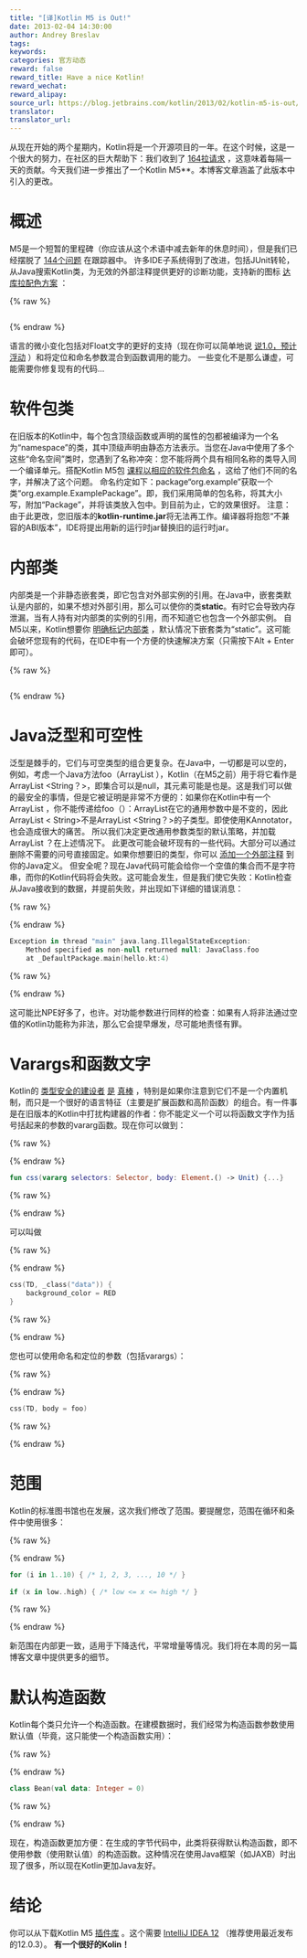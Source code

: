 ```yaml
---
title: "[译]Kotlin M5 is Out!"
date: 2013-02-04 14:30:00
author: Andrey Breslav
tags:
keywords:
categories: 官方动态
reward: false
reward_title: Have a nice Kotlin!
reward_wechat:
reward_alipay:
source_url: https://blog.jetbrains.com/kotlin/2013/02/kotlin-m5-is-out/
translator:
translator_url:
---
```


从现在开始的两个星期内，Kotlin将是一个开源项目的一年。在这个时候，这是一个很大的努力，在社区的巨大帮助下：我们收到了 [164拉请求](https://github.com/jetbrains/kotlin/pulls?page=1&sort=created&state=closed) ，这意味着每隔一天的贡献。今天我们进一步推出了一个Kotlin M5**。本博客文章涵盖了此版本中引入的更改。<span id =“more-835”> </span>
# 概述

M5是一个短暂的里程碑（你应该从这个术语中减去新年的休息时间），但是我们已经摆脱了 [144个问题](http://youtrack.jetbrains.com/issues/KT?q=resolved+date%3A+2012-12-11+..+2013-02-04) 在跟踪器中。
许多IDE子系统得到了改进，包括JUnit转轮，从Java搜索Kotlin类，为无效的外部注释提供更好的诊断功能，支持新的图标 [达库拉配色方案](http://www.jetbrains.com/idea/) ：

{% raw %}
<p><a href="https://i2.wp.com/blog.jetbrains.com/kotlin/files/2013/02/Darcula.png"><img alt="" class="aligncenter size-medium wp-image-836" data-recalc-dims="1" sizes="(max-width: 300px) 100vw, 300px" src="https://i2.wp.com/blog.jetbrains.com/kotlin/files/2013/02/Darcula.png?resize=300%2C224&amp;ssl=1" srcset="https://i2.wp.com/blog.jetbrains.com/kotlin/files/2013/02/Darcula.png?resize=300%2C224&amp;ssl=1 300w, https://i2.wp.com/blog.jetbrains.com/kotlin/files/2013/02/Darcula.png?w=965&amp;ssl=1 965w"/></a></p>
{% endraw %}

语言的微小变化包括对Float文字的更好的支持（现在你可以简单地说 [说1.0，预计浮动](http://youtrack.jetbrains.com/issue/KT-1895) ）和将定位和命名参数混合到函数调用的能力。
一些变化不是那么谦虚，可能需要你修复现有的代码...
# 软件包类

在旧版本的Kotlin中，每个包含顶级函数或声明的属性的包都被编译为一个名为“namespace”的类，其中顶级声明由静态方法表示。当您在Java中使用了多个这些“命名空间”类时，您遇到了名称冲突：您不能将两个具有相同名称的类导入同一个编译单元。搭配Kotlin M5包 [课程以相应的软件包命名](http://confluence.jetbrains.com/display/Kotlin/Java+interoperability#Javainteroperability-Packagelevelfunctions) ，这给了他们不同的名字，并解决了这个问题。
命名约定如下：package“org.example”获取一个类“org.example.ExamplePackage”。即，我们采用简单的包名称，将其大小写，附加“Package”，并将该类放入包中。到目前为止，它的效果很好。
注意：由于此更改，您旧版本的**kotlin-runtime.jar**将无法再工作。编译器将抱怨“不兼容的ABI版本”，IDE将提出用新的运行时jar替换旧的运行时jar。
# 内部类

内部类</em>是一个非静态嵌套类，即它包含对外部实例的引用。在Java中，嵌套类默认是内部的，如果不想对外部引用，那么可以使你的类**static**。有时它会导致内存泄漏，当有人持有对内部类的实例的引用，而不知道它也包含一个外部实例。
自M5以来，Kotlin想要你 [明确标记内部类](http://confluence.jetbrains.com/display/Kotlin/Nested+classes) ，默认情况下嵌套类为“static”。这可能会破坏您现有的代码，在IDE中有一个方便的快速解决方案（只需按下Alt + Enter即可）。

{% raw %}
<p><img alt="" class="aligncenter" data-recalc-dims="1" src="https://i0.wp.com/www.evernote.com/shard/s171/sh/b06bbb46-0577-47f3-a715-f3473e1b4f16/e8cb41d5ccdd6ff192c7647619bf47d5/res/df4fb94b-51ea-4923-8538-ea590dbb5467/Add_inner_modifier-20130204-135715.png.jpg?w=640&amp;ssl=1"/></p>
{% endraw %}

# Java泛型和可空性

泛型是棘手的，它们与可空类型的组合更复杂。在Java中，一切都是可以空的，例如，考虑一个Java方法foo（ArrayList <String>），Kotlin（在M5之前）用于将它看作是ArrayList <String？>，即集合可以是null，其元素可能是也是。这是我们可以做的最安全的事情，但是它被证明是非常不方便的：如果你在Kotlin中有一个ArrayList <String>，你不能传递给foo（）：ArrayList在它的通用参数中是不变的，因此ArrayList < String>不是ArrayList <String？>的子类型。即使使用KAnnotator，也会造成很大的痛苦。
所以我们决定更改通用参数类型</em>的默认策略，并加载ArrayList <String>？在上述情况下。
此更改可能会破坏现有的一些代码。大部分可以通过删除不需要的问号直接固定。如果你想要旧的类型，你可以 [添加一个外部注释](http://blog.jetbrains.com/kotlin/using-external-annotations/) 到你的Java定义。
但安全呢？现在Java代码可能会给你一个空值的集合而不是字符串，而你的Kotlin代码将会失败。这可能会发生，但是我们使它失败：Kotlin检查从Java接收到的数据，并提前失败，并出现如下详细的错误消息：

{% raw %}
<p></p>
{% endraw %}

```kotlin
Exception in thread "main" java.lang.IllegalStateException:
    Method specified as non-null returned null: JavaClass.foo
    at _DefaultPackage.main(hello.kt:4)
```

{% raw %}
<p></p>
{% endraw %}

这可能比NPE好多了，也许。对功能参数进行同样的检查：如果有人将非法通过空值的Kotlin功能称为非法，那么它会提早爆发，尽可能地责怪有罪。
# Varargs和函数文字

Kotlin的 [类型安全的建设者](http://confluence.jetbrains.com/display/Kotlin/Type-safe+Groovy-style+builders) [是](http://karaframework.com/docs/views.html) [真棒](http://karaframework.com/docs/stylesheets.html) ，特别是如果你注意到它们不是一个内置机制，而只是一个很好的语言特征（主要是扩展函数和高阶函数）的组合。有一件事是在旧版本的Kotlin中打扰构建器的作者：你不能定义一个可以将函数文字作为括号括起来的参数的vararg函数。现在你可以做到：

{% raw %}
<p></p>
{% endraw %}

```kotlin
fun css(vararg selectors: Selector, body: Element.() -> Unit) {...}
```

{% raw %}
<p></p>
{% endraw %}

可以叫做

{% raw %}
<p></p>
{% endraw %}

```kotlin
css(TD, _class("data")) {
    background_color = RED
}
```

{% raw %}
<p></p>
{% endraw %}

您也可以使用命名和定位的参数（包括varargs）：

{% raw %}
<p></p>
{% endraw %}

```kotlin
css(TD, body = foo)
```

{% raw %}
<p></p>
{% endraw %}

# 范围

Kotlin的标准图书馆也在发展，这次我们修改了范围。要提醒您，范围在循环和条件中使用很多：

{% raw %}
<p></p>
{% endraw %}

```kotlin
for (i in 1..10) { /* 1, 2, 3, ..., 10 */ } 
 
if (x in low..high) { /* low <= x <= high */ }
```

{% raw %}
<p></p>
{% endraw %}

新范围在内部更一致，适用于下降迭代，平常增量等情况。我们将在本周的另一篇博客文章中提供更多的细节。
# 默认构造函数

Kotlin每个类只允许一个构造函数。在建模数据时，我们经常为构造函数参数使用默认值（毕竟，这只能使一个构造函数实用）：

{% raw %}
<p></p>
{% endraw %}

```kotlin
class Bean(val data: Integer = 0)
```

{% raw %}
<p></p>
{% endraw %}

现在，构造函数更加方便：在生成的字节代码中，此类将获得默认构造函数</em>，即不使用参数（使用默认值）的构造函数。这种情况在使用Java框架（如JAXB）时出现了很多，所以现在Kotlin更加Java友好。
# 结论

你可以从下载Kotlin M5 [插件库](http://plugins.jetbrains.com/plugin?pr=idea&pluginId=6954) 。这个需要 [IntelliJ IDEA 12](http://www.jetbrains.com/idea/) （推荐使用最近发布的12.0.3）。
**有一个很好的Kolin！**
